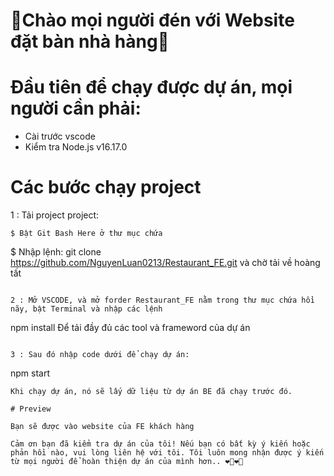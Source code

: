 # 💖Chào mọi người đén với Website đặt bàn nhà hàng💖

# Đầu tiên để chạy được dự án, mọi người cần phải:
- Cài trước vscode
- Kiểm tra Node.js v16.17.0

# Các bước chạy project
1 : Tải project project:
```
$ Bật Git Bash Here ở thư mục chứa
```
$ Nhập lệnh: git clone https://github.com/NguyenLuan0213/Restaurant_FE.git và chờ tải về hoàng tất
```

2 : Mở VSCODE, và mở forder Restaurant_FE nằm trong thư mục chứa hồi nãy, bật Terminal và nhập các lệnh  
```
npm install 
Để tải đầy đủ các tool và frameword của dự án
```

3 : Sau đó nhập code dưới để chạy dự án:
```
npm start

```
Khi chạy dự án, nó sẽ lấy dữ liệu từ dự án BE đã chạy trước đó.

# Preview

Bạn sẽ được vào website của FE khách hàng

Cảm ơn bạn đã kiểm tra dự án của tôi! Nếu bạn có bất kỳ ý kiến ​​​​hoặc phản hồi nào, vui lòng liên hệ với tôi. Tôi luôn mong nhận được ý kiến ​​từ mọi người để hoàn thiện dự án của mình hơn.. ❤️‍🔥❤️‍🔥




